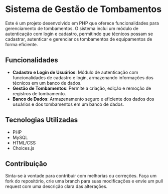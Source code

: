 # Sistema de Gestão de Tombamentos

Este é um projeto desenvolvido em PHP que oferece funcionalidades para gerenciamento de tombamentos. O sistema inclui um módulo de autenticação com login e cadastro, permitindo que técnicos possam se cadastrar, autenticar e gerenciar os tombamentos de equipamentos de forma eficiente.

## Funcionalidades

- **Cadastro e Login de Usuários**: Módulo de autenticação com funcionalidades de cadastro e login, armazenando informações dos técnicos em um banco de dados.
- **Gestão de Tombamentos**: Permite a criação, edição e remoção de registros de tombamento.
- **Banco de Dados**: Armazenamento seguro e eficiente dos dados dos usuários e dos tombamentos em um banco de dados.

## Tecnologias Utilizadas

- PHP
- MySQL
- HTML/CSS
- Choices.js

## Contribuição

Sinta-se à vontade para contribuir com melhorias ou correções. Faça um fork do repositório, crie uma branch para suas modificações e envie um pull request com uma descrição clara das alterações.
